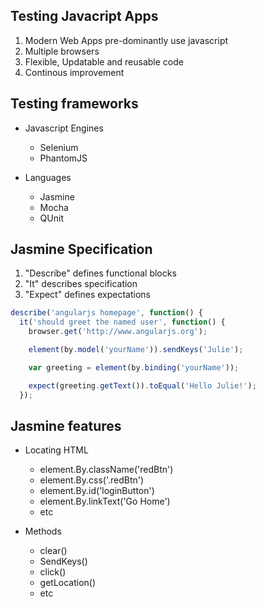 Testing Javacript Apps
----------------------

1. Modern Web Apps pre-dominantly use javascript
2. Multiple browsers
3. Flexible, Updatable and reusable code
4. Continous improvement



Testing frameworks
------------------

- Javascript Engines
  - Selenium
  - PhantomJS

- Languages
	- Jasmine
	- Mocha
	- QUnit



Jasmine Specification
---------------------

1. "Describe" defines  functional blocks
2. "It" describes  specification
3. "Expect" defines expectations

````javascript
describe('angularjs homepage', function() {
  it('should greet the named user', function() {
    browser.get('http://www.angularjs.org');

    element(by.model('yourName')).sendKeys('Julie');

    var greeting = element(by.binding('yourName'));

    expect(greeting.getText()).toEqual('Hello Julie!');
  });
````



Jasmine features
----------------

- Locating HTML
  -  element.By.className('redBtn')
  -	 element.By.css('.redBtn')
  -  element.By.id('loginButton')
  -  element.By.linkText('Go Home')
  -  etc

- Methods
  -	 clear()
  -  SendKeys()
  -  click()
  -  getLocation()
  -  etc